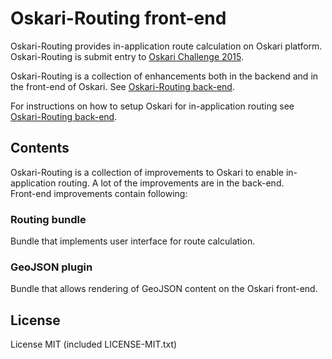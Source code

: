 # Oskari-Routing front-end

Oskari-Routing provides in-application route calculation on Oskari platform. Oskari-Routing is submit entry to [Oskari Challenge 2015](http://oskari.org/challenge).

Oskari-Routing is a collection of enhancements both in the backend and in the front-end of Oskari. See [Oskari-Routing back-end](https://github.com/uhef/Oskari-Routing).

For instructions on how to setup Oskari for in-application routing see [Oskari-Routing back-end](https://github.com/uhef/Oskari-Routing).

## Contents

Oskari-Routing is a collection of improvements to Oskari to enable in-application routing. A lot of the improvements are in the back-end.  
Front-end improvements contain following:

### Routing bundle

Bundle that implements user interface for route calculation.

### GeoJSON plugin

Bundle that allows rendering of GeoJSON content on the Oskari front-end.

## License

License MIT (included LICENSE-MIT.txt)
